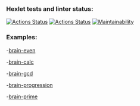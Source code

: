 ### Hexlet tests and linter status:
[![Actions Status](https://github.com/vvpeters/frontend-project-lvl1/workflows/hexlet-check/badge.svg)](https://github.com/vvpeters/frontend-project-lvl1/actions)
[![Actions Status](https://github.com/vvpeters/frontend-project-lvl1/workflows/Node%20CI/badge.svg)](https://github.com/vvpeters/frontend-project-lvl1/actions)
[![Maintainability](https://api.codeclimate.com/v1/badges/a99a88d28ad37a79dbf6/maintainability)](https://codeclimate.com/github/codeclimate/codeclimate/maintainability)

### Examples: 
 -[brain-even](https://asciinema.org/a/1t65ztA3g4HmBxMf09PtiA5Ex)

 -[brain-calc](https://asciinema.org/a/KMg88wgBLQkMOH2IogpoaJXI2)

 -[brain-gcd](https://asciinema.org/a/NzsnNoclkttuNHr0ZOof8fWqS)

 -[brain-progression](https://asciinema.org/a/nP5A0jHmtbbhOEfLsqcHrFKPH)

 -[brain-prime](https://asciinema.org/a/K21RYIGjFfGEvT1A9Trn3alcD)
